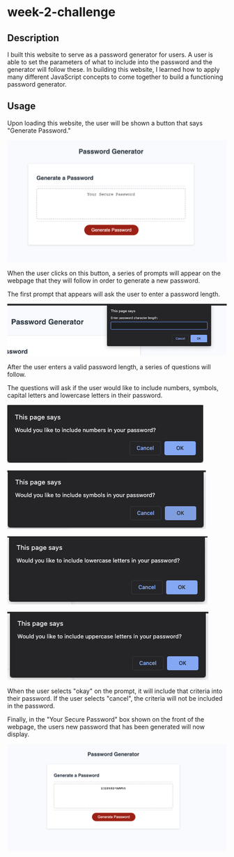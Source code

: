 # week-2-challenge

## Description

I built this website to serve as a password generator for users.
A user is able to set the parameters of what to include into the password and the generator will follow these.
In building this website, I learned how to apply many different JavaScript concepts to come together to build a functioning password generator.


## Usage

Upon loading this website, the user will be shown a button that says "Generate Password."

![Home page of Password generator website](./assets/images/generator-home-page.png)

When the user clicks on this button, a series of prompts will appear on the webpage that they will follow in order to generate a new password.

The first prompt that appears will ask the user to enter a password length.

![Enter password length prompt](./assets/images/enter-pass-length.png)

After the user enters a valid password length, a series of questions will follow.

The questions will ask if the user would like to include numbers, symbols, capital letters and lowercase letters in their password.

![Would you like to inlude numbers prompt](./assets/images/numbers-question.png)

![Would you like to inlude symbols prompt](./assets/images/symbols-question.png)

![Would you like to inlude lowercase letters prompt](./assets/images/lowercase-question.png)

![Would you like to inlude uppercase letters prompt](./assets/images/uppercase-question.png)

When the user selects "okay" on the prompt, it will include that criteria into their password. If the user selects "cancel", the criteria will not be included in the password.

Finally, in the "Your Secure Password" box shown on the front of the webpage, the users new password that has been generated will now display.

![Generated password on website home page](./assets/images/generated-password.png)
